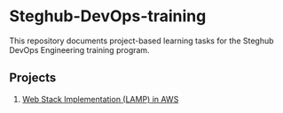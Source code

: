 # Steghub-DevOps-training

This repository documents project-based learning tasks for the Steghub DevOps Engineering training program.

## Projects

1. [Web Stack Implementation (LAMP) in AWS](./Webstack_implemention_lamp/README.md)
